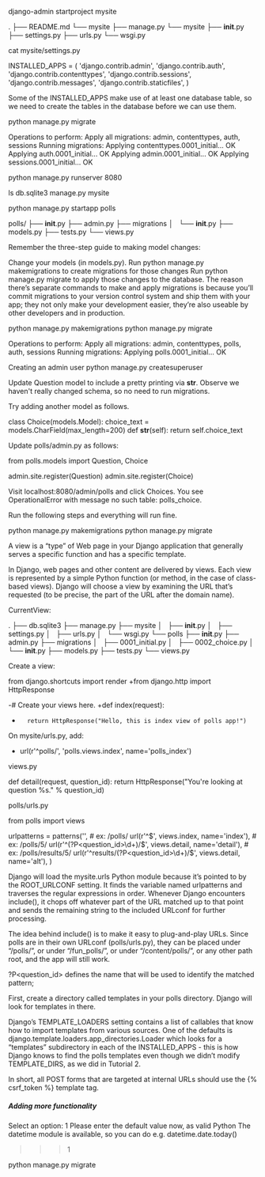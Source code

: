 django-admin startproject mysite

.
├── README.md
└── mysite
    ├── manage.py
    └── mysite
        ├── __init__.py
        ├── settings.py
        ├── urls.py
        └── wsgi.py

cat mysite/settings.py

INSTALLED_APPS = (
    'django.contrib.admin',
    'django.contrib.auth',
    'django.contrib.contenttypes',
    'django.contrib.sessions',
    'django.contrib.messages',
    'django.contrib.staticfiles',
)

Some of the INSTALLED_APPS make use of at least one database table, so we need to create the tables in the database before we can use them.

python manage.py migrate

Operations to perform:
  Apply all migrations: admin, contenttypes, auth, sessions
Running migrations:
  Applying contenttypes.0001_initial... OK
  Applying auth.0001_initial... OK
  Applying admin.0001_initial... OK
  Applying sessions.0001_initial... OK

python manage.py runserver 8080

ls
db.sqlite3 manage.py  mysite

python manage.py startapp polls

polls/
├── __init__.py
├── admin.py
├── migrations
│   └── __init__.py
├── models.py
├── tests.py
└── views.py




Remember the three-step guide to making model changes:

Change your models (in models.py).
Run python manage.py makemigrations to create migrations for those changes
Run python manage.py migrate to apply those changes to the database.
The reason there’s separate commands to make and apply migrations is because you’ll commit migrations to your version control system and ship them with your app; they not only make your development easier, they’re also useable by other developers and in production.


python manage.py makemigrations 
python manage.py migrate


Operations to perform:
  Apply all migrations: admin, contenttypes, polls, auth, sessions
Running migrations:
  Applying polls.0001_initial... OK


Creating an admin user
python manage.py createsuperuser

Update Question model to include a pretty printing via __str__.
Observe we haven't really changed schema, so no need to run migrations. 

Try adding another model as follows.

class Choice(models.Model):
	choice_text = models.CharField(max_length=200)
	def __str__(self):
		return self.choice_text

Update polls/admin.py as follows:

from polls.models import Question, Choice

admin.site.register(Question)
admin.site.register(Choice)

Visit localhost:8080/admin/polls and click Choices.
You see OperationalError with message
no such table: polls_choice.

Run the following steps and everything will run fine.

python manage.py makemigrations 
python manage.py migrate


A view is a “type” of Web page in your Django application that generally 
serves a specific function and 
has a specific template. 

In Django, web pages and other content are delivered by views. Each view is represented by a simple Python function (or method, in the case of class-based views). Django will choose a view by examining the URL that’s requested (to be precise, the part of the URL after the domain name).

CurrentView:

.
├── db.sqlite3
├── manage.py
├── mysite
│   ├── __init__.py
│   ├── settings.py
│   ├── urls.py
│   └── wsgi.py
└── polls
    ├── __init__.py
    ├── admin.py
    ├── migrations
    │   ├── 0001_initial.py
    │   ├── 0002_choice.py
    │   └── __init__.py
    ├── models.py
    ├── tests.py
    └── views.py


Create a view:

 from django.shortcuts import render
+from django.http import HttpResponse

-# Create your views here.
+def index(request):
+       return HttpResponse("Hello, this is index view of polls app!")


On mysite/urls.py, add:
+    url(r'^polls/', 'polls.views.index', name='polls_index')


views.py

def detail(request, question_id):
	return HttpResponse("You're looking at question %s." % question_id)

polls/urls.py

from polls import views


urlpatterns = patterns('',
    # ex: /polls/
    url(r'^$', views.index, name='index'),
    # ex: /polls/5/
    url(r'^(?P<question_id>\d+)/$', views.detail, name='detail'),
    # ex: /polls/results/5/
    url(r'^results/(?P<question_id>\d+)/$', views.detail, name='alt'),
)

Django will load the mysite.urls Python module because it’s pointed to by the ROOT_URLCONF setting. It finds the variable named urlpatterns and traverses the regular expressions in order. Whenever Django encounters include(), it chops off whatever part of the URL matched up to that point and sends the remaining string to the included URLconf for further processing.

The idea behind include() is to make it easy to plug-and-play URLs. Since polls are in their own URLconf (polls/urls.py), they can be placed under “/polls/”, or under “/fun_polls/”, or under “/content/polls/”, or any other path root, and the app will still work.

?P<question_id> defines the name that will be used to identify the matched pattern;


First, create a directory called templates in your polls directory. Django will look for templates in there.

Django’s TEMPLATE_LOADERS setting contains a list of callables that know how to import templates from various sources. One of the defaults is django.template.loaders.app_directories.Loader which looks for a “templates” subdirectory in each of the INSTALLED_APPS - this is how Django knows to find the polls templates even though we didn’t modify TEMPLATE_DIRS, as we did in Tutorial 2.

In short, all POST forms that are targeted at internal URLs should use the {% csrf_token %} template tag.

##### Adding more functionality #####

Select an option: 1
Please enter the default value now, as valid Python
The datetime module is available, so you can do e.g. datetime.date.today()
>>> 1

python manage.py migrate








